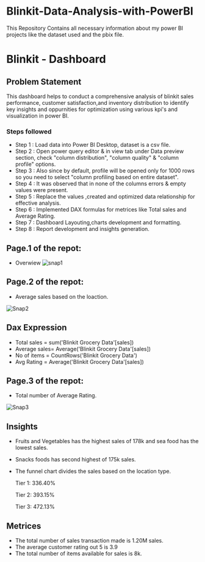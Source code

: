 # Blinkit-Data-Analysis-with-PowerBI
This Repository Contains all necessary information about my power BI projects like the dataset used and the pbix file.



# Blinkit - Dashboard


## Problem Statement

This dashboard helps to conduct a comprehensive analysis of blinkit sales performance, customer satisfaction,and inventory distribution to identify key insights and oppurnities for optimization using various kpi's and visualization in power BI.

### Steps followed 

- Step 1 : Load data into Power BI Desktop, dataset is a csv file.
- Step 2 : Open power query editor & in view tab under Data preview section, check "column distribution", "column quality" & "column profile" options.
- Step 3 : Also since by default, profile will be opened only for 1000 rows so you need to select "column profiling based on entire dataset".
- Step 4 : It was observed that in none of the columns errors & empty values were present.
- Step 5 : Replace the values ,created and optimized data relationship for effective analysis.
- Step 6 : Implemented DAX formulas for metrices like Total sales and Average Rating.
- Step 7 : Dashboard Layouting,charts development and formatting.
- Step 8 : Report development and insights generation.
 
## Page.1 of the repot: 
- Overwiew
 ![snap1](https://github.com/user-attachments/assets/23c073ad-fd0e-45ba-af06-83c630801425)

## Page.2 of the repot: 
- Average sales based on the loaction.

 ![Snap2 ](https://github.com/user-attachments/assets/81679ba8-a659-4a9d-8e13-4b507970853c)
        
## Dax Expression
- Total sales = sum('Blinkit Grocery Data'[sales])
- Average sales= Average('Blinkit Grocery Data'[sales])
- No of items = CountRows('Blinkit Grocery Data')
- Avg Rating = Average('Blinkit Grocery Data'[sales])

## Page.3 of the repot: 
- Total number of Average Rating.
 
 ![Snap3](https://github.com/user-attachments/assets/4333bc5c-4e4e-4d9c-af16-70a71f989853)


 ## Insights

- Fruits and Vegetables has the highest sales of 178k 
  and sea food has the lowest sales.
- Snacks foods has second highest of 175k sales.
- The funnel chart divides the sales based on the 
  location type.

   Tier 1: 336.40%

   Tier 2: 393.15%

   Tier 3: 472.13%

 ## Metrices
 - The total number of sales transaction made is 1.20M
   sales.
 - The average customer rating out 5 is 3.9
 - The total number of items available for sales is 8k.






 
 
 
